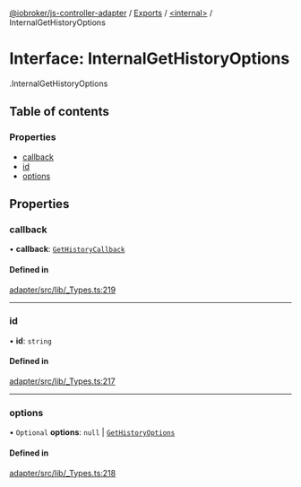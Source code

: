 [@iobroker/js-controller-adapter](../README.md) / [Exports](../modules.md) / [<internal\>](../modules/internal_.md) / InternalGetHistoryOptions

# Interface: InternalGetHistoryOptions

[<internal>](../modules/internal_.md).InternalGetHistoryOptions

## Table of contents

### Properties

- [callback](internal_.InternalGetHistoryOptions.md#callback)
- [id](internal_.InternalGetHistoryOptions.md#id)
- [options](internal_.InternalGetHistoryOptions.md#options)

## Properties

### callback

• **callback**: [`GetHistoryCallback`](../modules/internal_.md#gethistorycallback)

#### Defined in

[adapter/src/lib/_Types.ts:219](https://github.com/ioBroker/ioBroker.js-controller/blob/6912de44/packages/adapter/src/lib/_Types.ts#L219)

___

### id

• **id**: `string`

#### Defined in

[adapter/src/lib/_Types.ts:217](https://github.com/ioBroker/ioBroker.js-controller/blob/6912de44/packages/adapter/src/lib/_Types.ts#L217)

___

### options

• `Optional` **options**: ``null`` \| [`GetHistoryOptions`](internal_.GetHistoryOptions.md)

#### Defined in

[adapter/src/lib/_Types.ts:218](https://github.com/ioBroker/ioBroker.js-controller/blob/6912de44/packages/adapter/src/lib/_Types.ts#L218)
